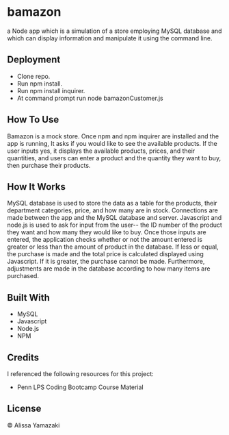 # bamazon
a Node app which is a simulation of a store employing MySQL database and which can display information and manipulate it using the command line.

## Deployment

* Clone repo.
* Run npm install.
* Run npm install inquirer.
* At command prompt run node bamazonCustomer.js


## How To Use

Bamazon is a mock store. Once npm and npm inquirer are installed and the app is running, It asks if you would like to see the available products. If the user inputs yes, it displays the available products, prices, and their quantities, and users can enter a product and the quantity they want to buy, then purchase their products.

## How It Works

MySQL database is used to store the data as a table for the products, their department categories, price, and how many are in stock. Connections are made between the app and the MySQL database and server. Javascript and node.js is used to ask for input from the user-- the ID number of the product they want and how many they would like to buy. Once those inputs are entered, the application checks whether or not the amount entered is greater or less than the amount of product in the database. If less or equal, the purchase is made and the total price is calculated displayed using Javascript. If it is greater, the purchase cannot be made. Furthermore, adjustments are made in the database according to how many items are purchased.

## Built With

* MySQL
* Javascript
* Node.js
* NPM

## Credits

I referenced the following resources for this project:

* Penn LPS Coding Bootcamp Course Material

## License

&copy; Alissa Yamazaki
